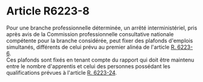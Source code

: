 # Article R6223-8

  
Pour une branche professionnelle déterminée, un arrêté interministériel, pris après avis de la Commission professionnelle consultative nationale compétente pour la branche considérée, peut fixer des plafonds d'emplois simultanés, différents de celui prévu au premier alinéa de l'article [R. 6223-6][1].   
Ces plafonds sont fixés en tenant compte du rapport qui doit être maintenu entre le nombre d'apprentis et celui des personnes possédant les qualifications prévues à l'article [R. 6223-24][2].

 [1]: /affichCodeArticle.do?cidTexte=LEGITEXT000006072050&idArticle=LEGIARTI000018497338&dateTexte=&categorieLien=cid
 [2]: /affichCodeArticle.do?cidTexte=LEGITEXT000006072050&idArticle=LEGIARTI000018497384&dateTexte=&categorieLien=cid